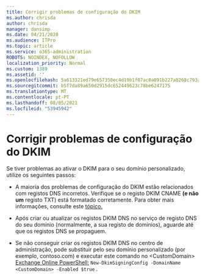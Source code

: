 ```yaml
---
title: Corrigir problemas de configuração do DKIM
ms.author: chrisda
author: chrisda
manager: dansimp
ms.date: 04/21/2020
ms.audience: ITPro
ms.topic: article
ms.service: o365-administration
ROBOTS: NOINDEX, NOFOLLOW
localization_priority: Normal
ms.custom: 1389
ms.assetid: ''
ms.openlocfilehash: 5a613321ed79e657350ec4d19b1f07ac0a091b227a8268c793a10edd9990d41f
ms.sourcegitcommit: b5f7da89a650d2915dc652449623c78be6247175
ms.translationtype: MT
ms.contentlocale: pt-PT
ms.lasthandoff: 08/05/2021
ms.locfileid: "53945942"
---
```

# <a name="fix-dkim-setup-issues"></a>Corrigir problemas de configuração do DKIM

Se tiver problemas ao ativar o DKIM para o seu domínio personalizado, utilize os seguintes passos:

- A maioria dos problemas de configuração do DKIM estão relacionados com registos DNS incorretos. Verifique se o registo DKIM CNAME **(e não um** registo TXT) está formatado corretamente. Para obter mais informações, consulte este [tópico.](https://docs.microsoft.com/microsoft-365/security/office-365-security/use-dkim-to-validate-outbound-email#steps-you-need-to-do-to-manually-set-up-dkim)

- Após criar ou atualizar os registos DKIM DNS no serviço de registo DNS do seu domínio (normalmente, a sua registo de domínios), aguarde até que os registos DNS se propaguem.

- Se não conseguir criar os registos DKIM DNS no centro de administração, pode substituir pelo seu domínio personalizado (por exemplo, contoso.com) e executar este comando no \<CustomDomain\> [Exchange Online PowerShell:](https://docs.microsoft.com/powershell/exchange/exchange-online/connect-to-exchange-online-powershell/connect-to-exchange-online-powershell) `New-DkimSigningConfig -DomainName <CustomDomain> -Enabled $true` .
